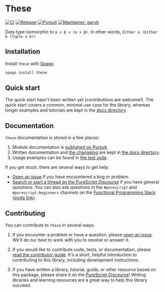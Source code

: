 # These

[![CI](https://github.com/purescript-contrib/purescript-these/workflows/CI/badge.svg?branch=main)](https://github.com/purescript-contrib/purescript-these/actions?query=workflow%3ACI+branch%3Amain)
[![Release](https://img.shields.io/github/release/purescript-contrib/purescript-these.svg)](https://github.com/purescript-contrib/purescript-these/releases)
[![Pursuit](https://pursuit.purescript.org/packages/purescript-these/badge)](https://pursuit.purescript.org/packages/purescript-these)
[![Maintainer: garyb](https://img.shields.io/badge/maintainer-garyb-teal.svg)](https://github.com/garyb)

Data type isomorphic to `α ∨ β ∨ (α ∧ β)`. In other words, `Either a (Either b (Tuple a b))`

## Installation

Install `these` with [Spago](https://github.com/purescript/spago):

```sh
spago install these
```

## Quick start

The quick start hasn't been written yet (contributions are welcome!). The quick start covers a common, minimal use case for the library, whereas longer examples and tutorials are kept in the [docs directory](./docs.)

## Documentation

`these` documentation is stored in a few places:

1. Module documentation is [published on Pursuit](https://pursuit.purescript.org/packages/purescript-these).
2. Written documentation and [the changelog](./docs/CHANGELOG.md) are kept in [the docs directory](./docs).
3. Usage examples can be found in [the test suite](./test).

If you get stuck, there are several ways to get help:

- [Open an issue](https://github.com/purescript-contrib/purescript-these/issues) if you have encountered a bug or problem.
- [Search or start a thread on the PureScript Discourse](https://discourse.purescript.org) if you have general questions. You can also ask questions in the `#purescript` and `#purescript-beginners` channels on the [Functional Programming Slack](https://functionalprogramming.slack.com) ([invite link](https://fpchat-invite.herokuapp.com/)).

## Contributing

You can contribute to `these` in several ways:

1. If you encounter a problem or have a question, please [open an issue](https://github.com/purescript-contrib/purescript-these/issues). We'll do our best to work with you to resolve or answer it.

2. If you would like to contribute code, tests, or documentation, please [read the contributor guide](./.github/CONTRIBUTING.md). It's a short, helpful introduction to contributing to this library, including development instructions.

3. If you have written a library, tutorial, guide, or other resource based on this package, please share it on the [PureScript Discourse](https://discourse.purescript.org)! Writing libraries and learning resources are a great way to help this library succeed.
